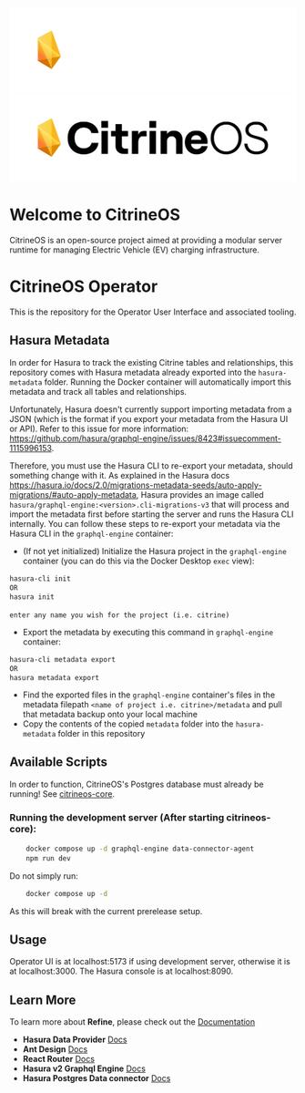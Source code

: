 ![CitrineOS Logo](public/logo_white.png#gh-dark-mode-only)
![CitrineOS Logo](public/logo_black.png#gh-light-mode-only)

# Welcome to CitrineOS

CitrineOS is an open-source project aimed at providing a modular server runtime for managing Electric Vehicle (EV)
charging infrastructure.

# CitrineOS Operator

This is the repository for the Operator User Interface and associated tooling.

## Hasura Metadata
In order for Hasura to track the existing Citrine tables and relationships, this repository comes with Hasura metadata already exported into the `hasura-metadata` folder.
Running the Docker container will automatically import this metadata and track all tables and relationships.

Unfortunately, Hasura doesn't currently support importing metadata from a JSON (which is the format if you export your metadata from the Hasura UI or API).
Refer to this issue for more information: https://github.com/hasura/graphql-engine/issues/8423#issuecomment-1115996153.

Therefore, you must use the Hasura CLI to re-export your metadata, should something change with it. As explained in the Hasura docs https://hasura.io/docs/2.0/migrations-metadata-seeds/auto-apply-migrations/#auto-apply-metadata,
Hasura provides an image called `hasura/graphql-engine:<version>.cli-migrations-v3` that will process and import the metadata first before starting the server and 
runs the Hasura CLI internally. You can follow these steps to re-export your metadata via the Hasura CLI in the `graphql-engine` container:
* (If not yet initialized) Initialize the Hasura project in the `graphql-engine` container (you can do this via the Docker Desktop `exec` view):
```
hasura-cli init
OR 
hasura init

enter any name you wish for the project (i.e. citrine)
```
* Export the metadata by executing this command in `graphql-engine` container:
```
hasura-cli metadata export
OR 
hasura metadata export
```
* Find the exported files in the `graphql-engine` container's files in the metadata filepath `<name of project i.e. citrine>/metadata` and pull that metadata backup onto your local machine
* Copy the contents of the copied `metadata` folder into the `hasura-metadata` folder in this repository

## Available Scripts

In order to function, CitrineOS's Postgres database must already be running! See [citrineos-core](https://github.com/citrineos/citrineos-core).

### Running the development server (After starting citrineos-core):

```bash
    docker compose up -d graphql-engine data-connector-agent
    npm run dev
```

Do not simply run:

```bash
    docker compose up -d
```

As this will break with the current prerelease setup.

## Usage

Operator UI is at localhost:5173 if using development server, otherwise it is at localhost:3000.
The Hasura console is at localhost:8090.

## Learn More

To learn more about **Refine**, please check out the [Documentation](https://refine.dev/docs)

- **Hasura Data Provider** [Docs](https://refine.dev/docs/core/providers/data-provider/#overview)
- **Ant Design** [Docs](https://refine.dev/docs/ui-frameworks/antd/tutorial/)
- **React Router** [Docs](https://refine.dev/docs/core/providers/router-provider/)
- **Hasura v2 Graphql Engine** [Docs](https://hasura.io/docs/2.0/index/)
- **Hasura Postgres Data connector** [Docs](https://hasura.io/docs/2.0/databases/postgres/index/)
